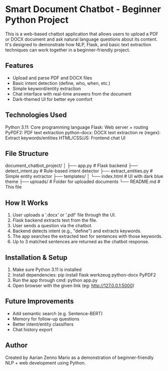 # Smart Document Chatbot - Beginner Python Project

This is a web-based chatbot application that allows users to upload a PDF or DOCX document and ask natural language questions about its content. It's designed to demonstrate how NLP, Flask, and basic text extraction techniques can work together in a beginner-friendly project.

## Features
- Upload and parse PDF and DOCX files
- Basic intent detection (define, who, when, etc.)
- Simple keyword/entity extraction
- Chat interface with real-time answers from the document
- Dark-themed UI for better eye comfort

## Technologies Used
Python 3.11: Core programming language
Flask: Web server + routing
PyPDF2: PDF text extraction
python-docx: DOCX text extraction
re (regex): Extract keywords/entities
HTML/CSS/JS: Frontend chat UI

## File Structure

document_chatbot_project/
│
├── app.py                  # Flask backend
├── detect_intent.py        # Rule-based intent detector
├── extract_entities.py     # Simple entity extractor
├── templates/
│   └── index.html          # UI with dark blue theme
├── uploads/                # Folder for uploaded documents
└── README.md               # This file

## How It Works
1. User uploads a '.docx' or '.pdf' file through the UI.
2. Flask backend extracts text from the file.
3. User sends a question via the chatbot.
4. Backend detects intent (e.g., "define") and extracts keywords.
5. The app searches the extracted text for sentences with those keywords.
6. Up to 3 matched sentences are returned as the chatbot response.

## Installation & Setup
1. Make sure Python 3.11 is installed
2. Install dependencies: pip install flask werkzeug python-docx PyPDF2
3. Run the app through cmd: python app.py
4. Open browser with the given link (eg: http://127.0.0.1:5000)

## Future Improvements
- Add semantic search (e.g. Sentence-BERT)
- Memory for follow-up questions
- Better intent/entity classifiers
- Chat history export

## Author
Created by Aarian Zenno Mario as a demonstration of beginner-friendly NLP + web development using Python.
